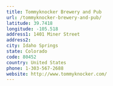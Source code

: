 ```yaml
---
title: Tommyknocker Brewery and Pub
url: /tommyknocker-brewery-and-pub/
latitude: 39.7418
longitude: -105.518
address1: 1401 Miner Street
address2: 
city: Idaho Springs
state: Colorado
code: 80452
country: United States
phone: 1-303-567-2688
website: http://www.tommyknocker.com/
---
```


